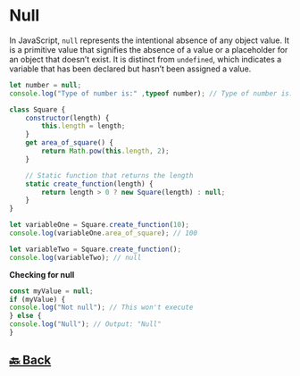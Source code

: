 
<h1>Null</h1>

In JavaScript, `null` represents the intentional absence of any object value. It is a primitive value that signifies the absence of a value or a placeholder for an object that doesn’t exist. It is distinct from `undefined`, which indicates a variable that has been declared but hasn’t been assigned a value.

```javascript
let number = null;
console.log("Type of number is:" ,typeof number); // Type of number is: object
```

```javascript
class Square {
	constructor(length) {
		this.length = length;
	}
	get area_of_square() {
		return Math.pow(this.length, 2);
	}

	// Static function that returns the length
	static create_function(length) {
		return length > 0 ? new Square(length) : null;
	}
}

let variableOne = Square.create_function(10);
console.log(variableOne.area_of_square); // 100

let variableTwo = Square.create_function();
console.log(variableTwo); // null
```

**Checking for null**

```javascript
const myValue = null;
if (myValue) {
console.log("Not null"); // This won't execute
} else {
console.log("Null"); // Output: "Null"
}
```

<h2><a href="https://github.com/sanjay9616/JavaScript/blob/master/JavaScript-Tutorial/README.md"> 🔙 Back</a></h2>
